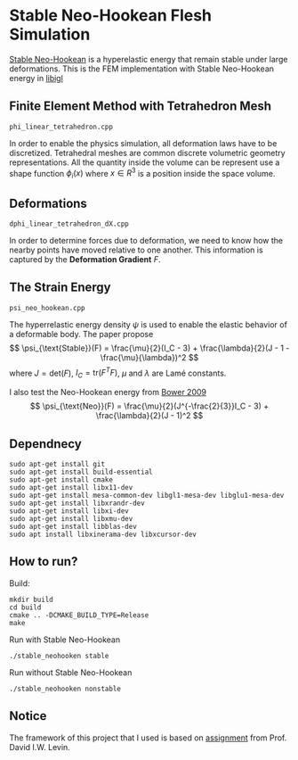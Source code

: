 
# Stable Neo-Hookean Flesh Simulation
[Stable Neo-Hookean](https://graphics.pixar.com/library/StableElasticity/paper.pdf) is a hyperelastic energy that remain stable under large deformations. This is the FEM implementation with Stable Neo-Hookean energy in [libigl](https://libigl.github.io)

## Finite Element Method with Tetrahedron Mesh
 `phi_linear_tetrahedron.cpp`
 
 In order to enable the physics simulation, all deformation laws have to be discretized. Tetrahedral meshes are common discrete volumetric geometry representations. All the quantity inside the volume can be represent use a shape function $\phi_i(x)$ where $x \in R^3$ is a position inside the space volume.



## Deformations
`dphi_linear_tetrahedron_dX.cpp`

In order to determine forces due to deformation, we need to know how the nearby points have moved relative to one another. This information is captured by the **Deformation Gradient** $F$.

## The Strain Energy
`psi_neo_hookean.cpp`

The hyperrelastic energy density $\psi$ is used to enable the elastic behavior of a deformable body. The paper propose  
$$
\psi_{\text{Stable}}(F) = \frac{\mu}{2}(I_C - 3) + \frac{\lambda}{2}(J - 1 - \frac{\mu}{\lambda})^2
$$
where $J=\text{det}(F)$, $I_C = \text{tr}(F^TF)$, $\mu$ and $\lambda$ are Lamé constants.

I also test the Neo-Hookean energy from [Bower 2009](http://solidmechanics.org/)
$$
\psi_{\text{Neo}}(F) = \frac{\mu}{2}(J^{-\frac{2}{3}}I_C - 3) + \frac{\lambda}{2}(J - 1)^2
$$


## Dependnecy 
```
sudo apt-get install git
sudo apt-get install build-essential
sudo apt-get install cmake
sudo apt-get install libx11-dev
sudo apt-get install mesa-common-dev libgl1-mesa-dev libglu1-mesa-dev
sudo apt-get install libxrandr-dev
sudo apt-get install libxi-dev
sudo apt-get install libxmu-dev
sudo apt-get install libblas-dev
sudo apt install libxinerama-dev libxcursor-dev
```

## How to run?
Build:
```
mkdir build
cd build
cmake .. -DCMAKE_BUILD_TYPE=Release
make
```
Run with Stable Neo-Hookean
```
./stable_neohooken stable
```
Run without Stable Neo-Hookean
```
./stable_neohooken nonstable
```

## Notice
The framework of this project that I used is based on [assignment](https://github.com/dilevin/CSC417-a3-finite-elements-3d) from Prof. David I.W. Levin.